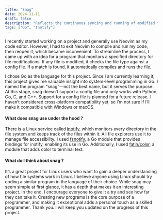```yaml
---
title: "Snag"
date: 2024-11-11
draft: false
description: "Reflects the continuous syncing and running of modified files"
tags: ["Go", "Inotify"]
---
```

I recently started working on a project and generally use Neovim as my code editor. However, I had to exit Neovim to compile and run my code, then reopen it, which became inconvenient. To streamline the process, I came up with an idea for a program that monitors a specified directory for file modifications. If any file is modified, it checks the file type against a config file. If a match is found, it automatically compiles and runs the file.

I chose Go as the language for this project. Since I am currently learning it, this project gives me valuable insight into system-level programming in Go. I named the program "snag"—not the best name, but it serves the purpose. At this stage, snag doesn’t support a config file and only works with Python, Go, C, and C++. Support for a config file is planned for a future release. I haven’t considered cross-platform compatibility yet, so I’m not sure if I’ll make it compatible with Windows or macOS.

#### What does snag use under the hood ?

There is a Linux service called [inotify](https://man7.org/linux/man-pages/man7/inotify.7.html), which monitors every directory in the file system and keeps track of the files within it. All file explorers use it to manage file accessibility. I used [fsnotify](https://github.com/fsnotify/fsnotify), a Go module that provides bindings for inotify, enabling its use in Go. Additionally, I used [fatih/color](https://github.com/fatih/color), a module that adds color to terminal text.

#### What do I think about snag ?

It’s a great project for Linux users who want to gain a deeper understanding of how file systems work in Linux. I believe anyone using Linux should try coding a similar program in the language of their choice. While snag may seem simple at first glance, it has a depth that makes it an interesting project. In the end, I encourage everyone to give it a try and see how far they can take it. Creating new programs is the core purpose of a programmer, and making it exceptional adds a personal touch as a skilled programmer. Thank you. I will keep you updated on the progress of this project.
